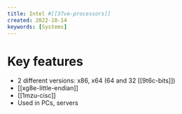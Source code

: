 ```yaml
---
title: Intel #[[37ve-processors]]
created: 2022-10-14
keywords: [Systems]
---
```


# Key features

- 2 different versions: x86, x64 (64 and 32 [[9t6c-bits]])
- [[xg8e-little-endian]]
- [[1mzu-cisc]]
- Used in PCs, servers
